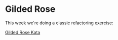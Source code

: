 # Gilded Rose

This week we're doing a classic refactoring exercise:

[Gilded Rose Kata](https://github.com/circleci/gilded-rose-kata)
